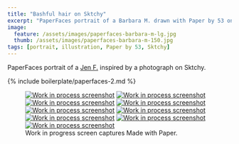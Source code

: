 ```yaml
---
title: "Bashful hair on Sktchy"
excerpt: "PaperFaces portrait of a Barbara M. drawn with Paper by 53 on an iPad."
image: 
  feature: /assets/images/paperfaces-barbara-m-lg.jpg
  thumb: /assets/images/paperfaces-barbara-m-150.jpg
tags: [portrait, illustration, Paper by 53, Sktchy]
---
```


PaperFaces portrait of a [Jen F.](http://sktchy.com/vJbCsc) inspired by a photograph on Sktchy.

{% include boilerplate/paperfaces-2.md %}

<figure class="third">
  <a href="{{ site.url }}/assets/images/paperfaces-barbara-m-process-1-lg.jpg"><img src="{{ site.url }}/assets/images/paperfaces-barbara-m-process-1-600.jpg" alt="Work in process screenshot"></a>
  <a href="{{ site.url }}/assets/images/paperfaces-barbara-m-process-2-lg.jpg"><img src="{{ site.url }}/assets/images/paperfaces-barbara-m-process-2-600.jpg" alt="Work in process screenshot"></a>
  <a href="{{ site.url }}/assets/images/paperfaces-barbara-m-process-3-lg.jpg"><img src="{{ site.url }}/assets/images/paperfaces-barbara-m-process-3-600.jpg" alt="Work in process screenshot"></a>
  <a href="{{ site.url }}/assets/images/paperfaces-barbara-m-process-4-lg.jpg"><img src="{{ site.url }}/assets/images/paperfaces-barbara-m-process-4-600.jpg" alt="Work in process screenshot"></a>
  <a href="{{ site.url }}/assets/images/paperfaces-barbara-m-process-5-lg.jpg"><img src="{{ site.url }}/assets/images/paperfaces-barbara-m-process-5-600.jpg" alt="Work in process screenshot"></a>
  <a href="{{ site.url }}/assets/images/paperfaces-barbara-m-process-6-lg.jpg"><img src="{{ site.url }}/assets/images/paperfaces-barbara-m-process-6-600.jpg" alt="Work in process screenshot"></a>
  <a href="{{ site.url }}/assets/images/paperfaces-barbara-m-process-7-lg.jpg"><img src="{{ site.url }}/assets/images/paperfaces-barbara-m-process-7-600.jpg" alt="Work in process screenshot"></a>
  <a href="{{ site.url }}/assets/images/paperfaces-barbara-m-process-8-lg.jpg"><img src="{{ site.url }}/assets/images/paperfaces-barbara-m-process-8-600.jpg" alt="Work in process screenshot"></a>
  <a href="{{ site.url }}/assets/images/paperfaces-barbara-m-process-9-lg.jpg"><img src="{{ site.url }}/assets/images/paperfaces-barbara-m-process-9-600.jpg" alt="Work in process screenshot"></a>
  <figcaption>Work in progress screen captures Made with Paper.</figcaption>
</figure>
